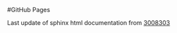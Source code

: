 #GitHub Pages

Last update of sphinx html documentation from [3008303](https://github.com/uibcdf/new_web/tree/3008303fa56f6161bb183f771821eeeae5d4e0e6)
